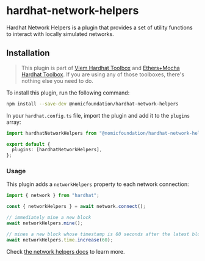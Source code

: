 # hardhat-network-helpers

Hardhat Network Helpers is a plugin that provides a set of utility functions to interact with locally simulated networks.

## Installation

> This plugin is part of [Viem Hardhat Toolbox](https://hardhat.org/plugins/nomicfoundation-hardhat-toolbox-viem) and [Ethers+Mocha Hardhat Toolbox](https://hardhat.org/plugins/nomicfoundation-hardhat-toolbox-mocha-ethers). If you are using any of those toolboxes, there's nothing else you need to do.

To install this plugin, run the following command:

```bash
npm install --save-dev @nomicfoundation/hardhat-network-helpers
```

In your `hardhat.config.ts` file, import the plugin and add it to the `plugins` array:

```ts
import hardhatNetworkHelpers from "@nomicfoundation/hardhat-network-helpers";

export default {
  plugins: [hardhatNetworkHelpers],
};
```

### Usage

This plugin adds a `networkHelpers` property to each network connection:

```ts
import { network } from "hardhat";

const { networkHelpers } = await network.connect();

// immediately mine a new block
await networkHelpers.mine();

// mines a new block whose timestamp is 60 seconds after the latest block's timestamp.
await networkHelpers.time.increase(60);
```

Check [the network helpers docs](https://hardhat.org/hardhat-network-helpers) to learn more.
